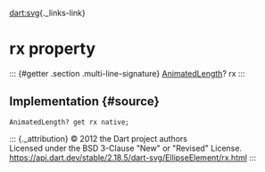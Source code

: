 [dart:svg](../../dart-svg/dart-svg-library){._links-link}

rx property
===========

::: {#getter .section .multi-line-signature}
[AnimatedLength](../animatedlength-class)? rx
:::

Implementation {#source}
--------------

``` {.language-dart data-language="dart"}
AnimatedLength? get rx native;
```

::: {._attribution}
© 2012 the Dart project authors\
Licensed under the BSD 3-Clause \"New\" or \"Revised\" License.\
<https://api.dart.dev/stable/2.18.5/dart-svg/EllipseElement/rx.html>
:::
